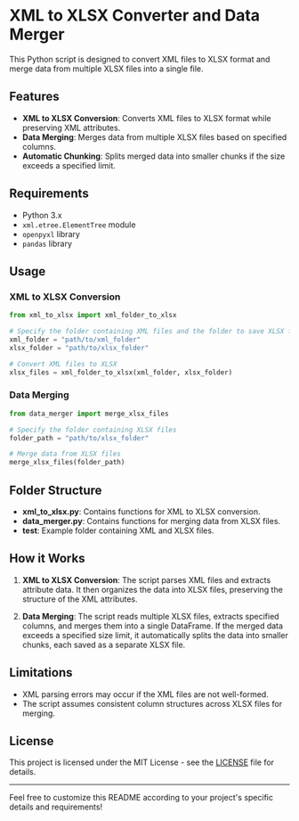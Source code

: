 # XML to XLSX Converter and Data Merger

This Python script is designed to convert XML files to XLSX format and merge data from multiple XLSX files into a single file.

## Features

- **XML to XLSX Conversion**: Converts XML files to XLSX format while preserving XML attributes.
- **Data Merging**: Merges data from multiple XLSX files based on specified columns.
- **Automatic Chunking**: Splits merged data into smaller chunks if the size exceeds a specified limit.

## Requirements

- Python 3.x
- `xml.etree.ElementTree` module
- `openpyxl` library
- `pandas` library

## Usage

### XML to XLSX Conversion

```python
from xml_to_xlsx import xml_folder_to_xlsx

# Specify the folder containing XML files and the folder to save XLSX files
xml_folder = "path/to/xml_folder"
xlsx_folder = "path/to/xlsx_folder"

# Convert XML files to XLSX
xlsx_files = xml_folder_to_xlsx(xml_folder, xlsx_folder)
```

### Data Merging

```python
from data_merger import merge_xlsx_files

# Specify the folder containing XLSX files
folder_path = "path/to/xlsx_folder"

# Merge data from XLSX files
merge_xlsx_files(folder_path)
```

## Folder Structure

- **xml_to_xlsx.py**: Contains functions for XML to XLSX conversion.
- **data_merger.py**: Contains functions for merging data from XLSX files.
- **test**: Example folder containing XML and XLSX files.

## How it Works

1. **XML to XLSX Conversion**: The script parses XML files and extracts attribute data. It then organizes the data into XLSX files, preserving the structure of the XML attributes.

2. **Data Merging**: The script reads multiple XLSX files, extracts specified columns, and merges them into a single DataFrame. If the merged data exceeds a specified size limit, it automatically splits the data into smaller chunks, each saved as a separate XLSX file.

## Limitations

- XML parsing errors may occur if the XML files are not well-formed.
- The script assumes consistent column structures across XLSX files for merging.

## License

This project is licensed under the MIT License - see the [LICENSE](LICENSE) file for details.

---

Feel free to customize this README according to your project's specific details and requirements!
